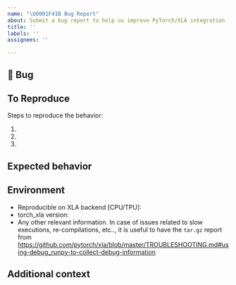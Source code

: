 ```yaml
---
name: "\U0001F41B Bug Report"
about: Submit a bug report to help us improve PyTorch/XLA integration
title: ''
labels: ''
assignees: ''

---
```


## 🐛 Bug

<!-- A clear and concise description of what the bug is. -->

## To Reproduce

Steps to reproduce the behavior:

1.
2.
3.

<!-- If you have a code sample, error messages, stack traces, please provide it here as well. Or better use the Colab template: https://github.com/pytorch/xla/blob/master/contrib/colab/issue-report.ipynb -->

## Expected behavior

<!-- A clear and concise description of what you expected to happen. -->

## Environment

 - Reproducible on XLA backend [CPU/TPU]:
 - torch_xla version:
 - Any other relevant information. In case of issues related to slow executions, re-compilations, etc.., it is useful to have the `tar.gz` report from https://github.com/pytorch/xla/blob/master/TROUBLESHOOTING.md#using-debug_runpy-to-collect-debug-information


## Additional context

<!-- Add any other context about the problem here. -->

